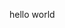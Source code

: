 hello world
<!---
cnAlbatross/cnAlbatross is a ✨ special ✨ repository because its `README.md` (this file) appears on your GitHub profile.
You can click the Preview link to take a look at your changes.
--->
